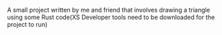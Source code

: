 A small project written by me and friend that involves drawing a triangle using some Rust code(XS Developer tools need to be downloaded for the project to run)
